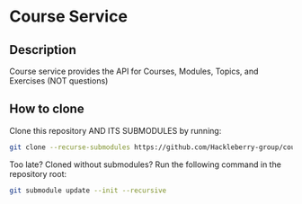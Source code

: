 # Course Service

## Description
Course service provides the API for Courses, Modules, Topics, and Exercises (NOT questions)

## How to clone
Clone this repository AND ITS SUBMODULES by running:
```sh
git clone --recurse-submodules https://github.com/Hackleberry-group/course-service.git 
```

Too late? Cloned without submodules? Run the following command in the repository root:
```sh
git submodule update --init --recursive
```
